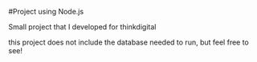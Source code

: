 #Project using Node.js

Small project that I developed for thinkdigital

this project does not include the database needed to run, but feel free to see!
